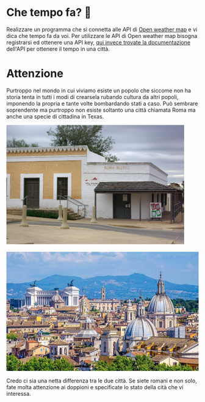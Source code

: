 # Che tempo fa? :kick_scooter:

Realizzare un programma che si connetta alle API di [Open weather map](https://home.openweathermap.org) e vi dica che tempo fa da voi. Per utilizzare le API di Open weather map bisogna registrarsi ed ottenere una API key, [qui invece trovate la documentazione](https://openweathermap.org/current) dell'API per ottenere il tempo in una città.

# Attenzione

Purtroppo nel mondo in cui viviamo esiste un popolo che siccome non ha storia tenta in tutti i modi di crearsela rubando cultura da altri popoli, imponendo la propria e tante volte bombardando stati a caso. Può sembrare soprendente ma purtroppo non esiste soltanto una città chiamata Roma ma anche una specie di cittadina in Texas.

<img src="latrina.jpg" height="312">&nbsp; &nbsp; &nbsp; &nbsp; &nbsp; &nbsp; &nbsp; &nbsp;  <img src="romatrue.jpg" height="312">



Credo ci sia una netta differenza tra le due città. Se siete romani e non solo, fate molta attenzione ai doppioni e specificate lo stato della cità che vi interessa.